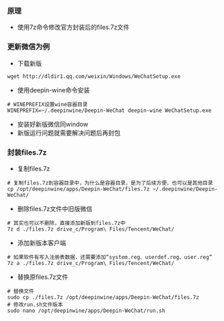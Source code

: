 ### 原理
 * 使用7z命令修改官方封装后的files.7z文件
 
### 更新微信为例
 * 下载新版
```
wget http://dldir1.qq.com/weixin/Windows/WeChatSetup.exe
```
 * 使用deepin-wine命令安装
 ```
 # WINEPREFIX设置wine容器目录
 WINEPREFIX=~/.deepinwine/Deepin-WeChat deepin-wine WeChatSetup.exe
 ```
 * 安装好新版微信同window
 * 新版运行问题就需要解决问题后再封包

### 封装files.7z
 * 复制files.7z
 ```
 # 复制files.7z到容器目录中，为什么是容器目录，是为了后续方便，也可以是其他目录
 cp /opt/deepinwine/apps/Deepin-WeChat/files.7z ~/.deepinwine/Deepin-WeChat/
 ```
 * 删除files.7z文件中旧版微信
 ```
 # 其实也可以不删除，直接添加新版到files.7z中
 7z d ./files.7z drive_c/Program\ Files/Tencent/WeChat/
 ```
 * 添加新版本客户端
 ```
 # 如果软件有写入注册表数据，还需要添加“system.reg、userdef.reg、user.reg”
 7z a ./files.7z drive_c/Program\ Files/Tencent/WeChat/
 ```
 * 替换原files.7z文件
 ```
 # 替换文件
 sudo cp ./files.7z /opt/deepinwine/apps/Deepin-WeChat/files.7z
 # 修改run.sh文件版本
 sudo nano /opt/deepinwine/apps/Deepin-WeChat/run.sh
 ```

